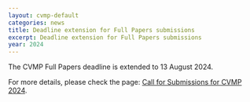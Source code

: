 ```yaml
---
layout: cvmp-default
categories: news
title: Deadline extension for Full Papers submissions
excerpt: Deadline extension for Full Papers submissions
year: 2024
---
```


The CVMP Full Papers deadline is extended to 13 August 2024.

For more details, please check the page: [Call for Submissions for CVMP 2024]({{site.baseurl}}/2024/call-for-submissions/).
